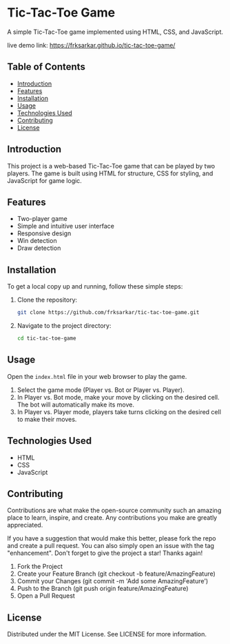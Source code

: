 # Tic-Tac-Toe Game

A simple Tic-Tac-Toe game implemented using HTML, CSS, and JavaScript.

live demo link: https://frksarkar.github.io/tic-tac-toe-game/

## Table of Contents

- [Introduction](#introduction)
- [Features](#features)
- [Installation](#installation)
- [Usage](#usage)
- [Technologies Used](#technologies-used)
- [Contributing](#contributing)
- [License](#license)

## Introduction

This project is a web-based Tic-Tac-Toe game that can be played by two players. The game is built using HTML for structure, CSS for styling, and JavaScript for game logic.

## Features

- Two-player game
- Simple and intuitive user interface
- Responsive design
- Win detection
- Draw detection

## Installation

To get a local copy up and running, follow these simple steps:

1. Clone the repository:
   ```sh
   git clone https://github.com/frksarkar/tic-tac-toe-game.git

2. Navigate to the project directory:
   ```sh
   cd tic-tac-toe-game

## Usage

Open the `index.html` file in your web browser to play the game.

1. Select the game mode (Player vs. Bot or Player vs. Player).
2. In Player vs. Bot mode, make your move by clicking on the desired cell. The bot will automatically make its move.
3. In Player vs. Player mode, players take turns clicking on the desired cell to make their moves.

## Technologies Used
- HTML
- CSS
- JavaScript

## Contributing

Contributions are what make the open-source community such an amazing place to learn, inspire, and create. Any contributions you make are greatly appreciated.

If you have a suggestion that would make this better, please fork the repo and create a pull request. You can also simply open an issue with the tag "enhancement".
Don't forget to give the project a star! Thanks again!

1. Fork the Project
2. Create your Feature Branch (git checkout -b feature/AmazingFeature)
3. Commit your Changes (git commit -m 'Add some AmazingFeature')
4. Push to the Branch (git push origin feature/AmazingFeature)
5. Open a Pull Request
## License

Distributed under the MIT License. See LICENSE for more information.
  
